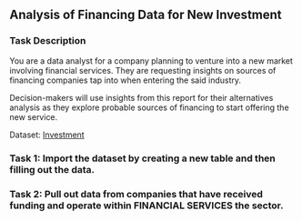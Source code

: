 ##  Analysis of Financing Data for New Investment

### Task Description
You are a data analyst for a company planning to venture into a new market involving financial services. They are requesting insights on sources of financing companies tap into when entering the said industry. 

Decision-makers will use insights from this report for their alternatives analysis as they explore probable sources of financing to start offering the new service.

Dataset: [Investment](https://drive.google.com/file/d/1FL5OmKmRo_D5Wnws6vfzUpdypwxRxf8y/view?usp=drive_link)

### Task 1: Import the dataset by creating a new table and then filling out the data.


### Task 2: Pull out data from companies that have received funding and operate within FINANCIAL SERVICES the sector. 


